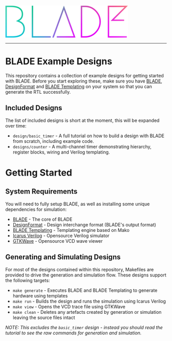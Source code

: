 ![BLADE](resources/BLADE.png)

---

# BLADE Example Designs
This repository contains a collection of example designs for getting started with BLADE. Before you start exploring these, make sure you have [BLADE](https://github.com/bluwireless/blade), [DesignFormat](https://github.com/bluwireless/designformat) and [BLADE Templating](https://github.com/bluwireless/blade-templating) on your system so that you can generate the RTL successfully.

## Included Designs
The list of included designs is short at the moment, this will be expanded over time:

 * `design/basic_timer` - A full tutorial on how to build a design with BLADE from scratch, including example code.
 * `designs/counter` - A multi-channel timer demonstrating hierarchy, register blocks, wiring and Verilog templating.

# Getting Started

## System Requirements
You will need to fully setup BLADE, as well as installing some unique dependencies for simulation:

 * [BLADE](https://github.com/bluwireless/blade) - The core of BLADE
 * [DesignFormat](https://github.com/bluwireless/designformat) - Design interchange format (BLADE's output format)
 * [BLADE Templating](https://github.com/bluwireless/blade-templating) - Templating engine based on Mako
 * [Icarus Verilog](http://iverilog.icarus.com) - Opensource Verilog simulator
 * [GTKWave](http://gtkwave.sourceforge.net) - Opensource VCD wave viewer

## Generating and Simulating Designs
For most of the designs contained within this repository, Makefiles are provided to drive the generation and simulation flow. These designs support the following targets:

 * `make generate` - Executes BLADE and BLADE Templating to generate hardware using templates
 * `make run` - Builds the design and runs the simulation using Icarus Verilog
 * `make view` - Opens the VCD trace file using GTKWave
 * `make clean` - Deletes any artefacts created by generation or simulation leaving the source files intact

*NOTE: This excludes the `basic_timer` design - instead you should read the tutorial to see the raw commands for generation and simulation.*